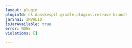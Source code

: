 ```yaml
---
layout: plugin
pluginId: dk.danskespil.gradle.plugins.release-branch
jarSha1: INVALID
isJarAvailable: true
error: NONE
violations: []

---
```

